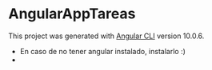 # AngularAppTareas

This project was generated with [Angular CLI](https://github.com/angular/angular-cli) version 10.0.6.

- En caso de no tener angular instalado, instalarlo :)
- 


